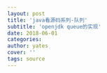 ```yaml
---
layout: post
title: 'java看源码系列-队列'
subtitle: 'openjdk queue的实现'
date: 2018-06-01
categories:  
author: yates
cover: ''
tags: source
---
```


